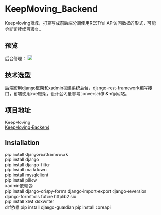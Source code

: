 # KeepMoving_Backend

KeepMoving商城，打算写成前后端分离使用RESTful API访问数据的形式，可能会断断续续写很久。

## 预览

后台管理：
![](http://imglf5.nosdn.127.net/img/eVB1TkNydFhnVkd0U2IwNFpCTmxhMVRxUmRlZklFbHpRSkxuckpnbTdwdXYrZDJtdWdjbGtRPT0.jpg?imageView&thumbnail=1885y865&type=jpg&quality=96&stripmeta=0&type=jpg)

## 技术选型

后端使用django框架和xadmin搭建系统后台，django-rest-framework编写接口，前端使用vue框架，设计会大量参考converse和h&m等网站。

## 项目地址

KeepMoving<br>
[KeepMoving-Backend](https://github.com/Albino1995/KeepMoving_Backend)

## Installation

pip install djangorestframework<br>
pip install django<br>
pip install django-filter<br>
pip install markdown<br>
pip install mysqlclient<br>
pip install pillow<br>
xadmin依赖包:<br>
pip install django-crispy-forms django-import-export django-reversion django-formtools future httplib2 six<br>
pip install xlwt xlsxwriter<br>
drf依赖
pip install django-guardian
pip install coreapi
